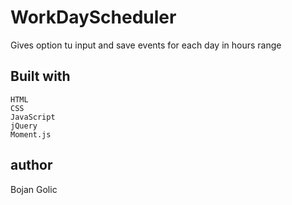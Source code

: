 # WorkDayScheduler

Gives option tu input and save events for each day in hours range


## Built with
    HTML
    CSS
    JavaScript
    jQuery
    Moment.js

## author
Bojan Golic
